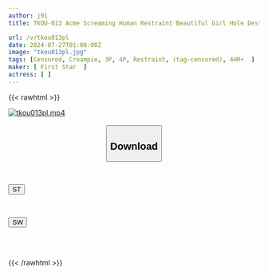 ```yaml
---
author: j91
title: TKOU-013 Acme Screaming Human Restraint Beautiful Girl Hole Destruction Torture

url: /v/tkou013pl
date: 2024-07-27T01:00:00Z
image: "tkou013pl.jpg"
tags: [Censored, Creampie, 3P, 4P, Restraint, (tag-censored), 4HR+	]
maker: [ First Star  ]
actress: [ ]
---
```



{{< rawhtml >}}

<div class="video" data-videoid="z1GKOQ41BqiYBXx">
    <a href="javascript:;">
        <img src="/v/tkou013pl/tkou013pl.jpg" width="WIDTH" height="HEIGHT" alt="tkou013pl.mp4" loading="lazy">
    </a>
</div>

<script type="text/javascript" src="https://j91.asia/asset/on-demand-st.js"></script>

<br>
  <link rel="stylesheet" href="https://j91.asia/asset/bs5.css">
  
  <center>
  <button class="btn btn-primary" type="button" data-bs-toggle="collapse" data-bs-target=".multi-collapse" aria-expanded="false" aria-controls="multiCollapseExample1 multiCollapseExample2"><h2>Download</h2></button></center>
</p>
<div class="row">
  <div class="col">
    <div class="collapse multi-collapse" id="multiCollapseExample1">
      <div class="card card-body">
	      	      <br>
<div class="buttons">  
<p><a href="/v/tkou013pl/st.html" target="_blank"><button class="btn-hover color-3"><i class="fa fa-download"></i> ST</button></a></p></div>
    </div>
  </div>
</div>
  <div class="col">
    <div class="collapse multi-collapse" id="multiCollapseExample2">
      <div class="card card-body">
	      <br>
<div class="buttons">
<p><a href="/v/tkou013pl/sw.html" target="_blank"><button class="btn-hover color-2"><i class="fa fa-download"></i> SW</button></a></p></div>
<br><br>
      </div>
    </div>
  </div>
</div>

{{< /rawhtml >}}